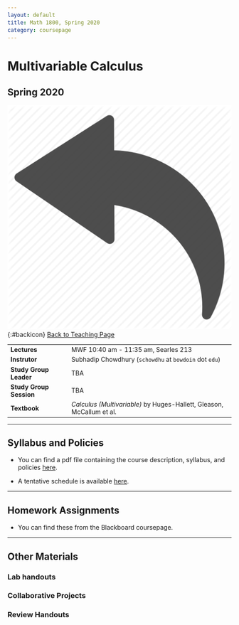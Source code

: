 ```yaml
---
layout: default
title: Math 1800, Spring 2020
category: coursepage
---
```


# Multivariable Calculus
## Spring 2020
<div class="backlink">
 
  ![Back](/resources/back.png){:#backicon} [Back to Teaching Page](/teaching/courses) 
</div>  


|||
|---|---|
| **Lectures** | MWF	10:40 am - 11:35 am, Searles 213 |
| **Instrutor**| Subhadip Chowdhury (`schowdhu` at `bowdoin` dot `edu`)|
| **Study Group Leader**| TBA
| **Study Group Session**| TBA |
| **Textbook**| _Calculus (Multivariable)_ by Huges-Hallett, Gleason, McCallum et al. |


---
## Syllabus and Policies 

+ You can find a pdf file containing the course description, syllabus, and policies [here](Syllabus_1800_Spring_2019.pdf). 

+ A tentative schedule is available [here](S1800.pdf).


---

## Homework Assignments

+ You can find these from the Blackboard coursepage.

___

## Other Materials

### Lab handouts


### Collaborative Projects


### Review Handouts
